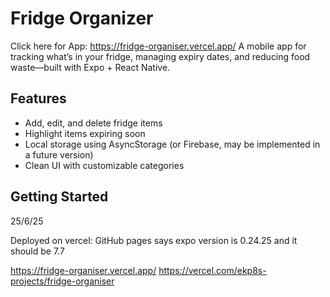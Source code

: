 # Fridge Organizer

Click here for App: https://fridge-organiser.vercel.app/
A mobile app for tracking what’s in your fridge, managing expiry dates, and reducing food waste—built with Expo + React Native.

## Features
- Add, edit, and delete fridge items
- Highlight items expiring soon
- Local storage using AsyncStorage (or Firebase, may be implemented in a future version)
- Clean UI with customizable categories

## Getting Started

25/6/25

Deployed on vercel: GitHub pages says expo version is 0.24.25 and it should be 7.7

https://fridge-organiser.vercel.app/
https://vercel.com/ekp8s-projects/fridge-organiser
